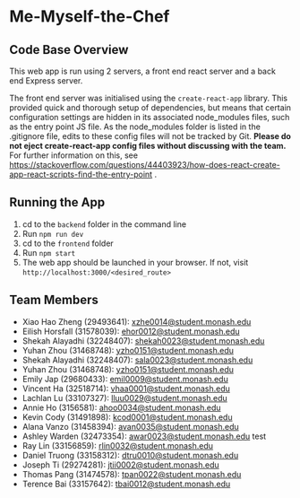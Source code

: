 # Me-Myself-the-Chef

## Code Base Overview

This web app is run using 2 servers, a front end react server and a back end Express server.

The front end server was initialised using the `create-react-app` library. This provided quick and thorough setup of dependencies, but means that certain configuration settings are hidden in its associated node_modules files, such as the entry point JS file. As the node_modules folder is listed in the .gitignore file, edits to these config files will not be tracked by Git. **Please do not eject create-react-app config files without discussing with the team.** For further information on this, see https://stackoverflow.com/questions/44403923/how-does-react-create-app-react-scripts-find-the-entry-point . 

## Running the App

1. cd to the `backend` folder in the command line
2. Run `npm run dev`
3. cd to the `frontend` folder
4. Run `npm start`
5. The web app should be launched in your browser. If not, visit `http://localhost:3000/<desired_route>`

## Team Members

- Xiao Hao Zheng (29493641): xzhe0014@student.monash.edu
- Eilish Horsfall (31578039): ehor0012@student.monash.edu
- Shekah Alayadhi (32248407): shekah0023@student.monash.edu
- Yuhan Zhou (31468748): yzho0151@student.monash.edu
- Shekah Alayadhi (32248407): sala0023@student.monash.edu
- Yuhan Zhou (31468748): yzho0151@student.monash.edu
- Emily Jap (29680433): emil0009@student.monash.edu
- Vincent Ha (32518714): vhaa0001@student.monash.edu
- Lachlan Lu (33107327): lluu0029@student.monash.edu
- Annie Ho (3156581): ahoo0034@student.monash.edu
- Kevin Cody (31491898): kcod0001@student.monash.edu
- Alana Vanzo (31458394): avan0035@student.monash.edu
- Ashley Warden (32473354): awar0023@student.monash.edu test
- Ray Lin (33156859): rlin0032@student.monash.edu
- Daniel Truong (33158312): dtru0010@student.monash.edu
- Joseph Ti (29274281): jtii0002@student.monash.edu
- Thomas Pang (31474578): tpan0022@student.monash.edu
- Terence Bai (33157642): tbai0012@student.monash.edu
